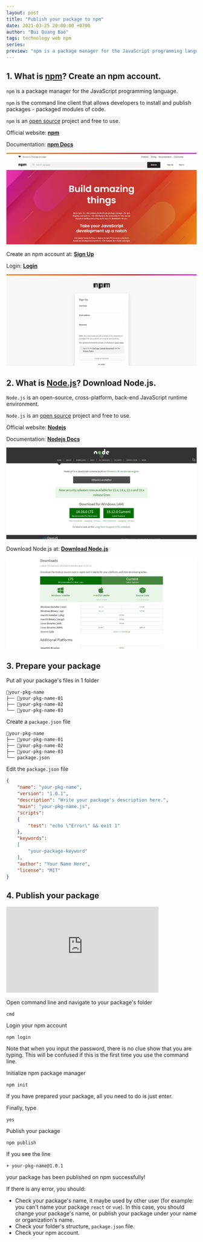 ```yaml
---
layout: post
title: "Publish your package to npm"
date: 2021-03-25 20:00:00 +0700
author: "Bui Quang Bao"
tags: technology web npm
series:
preview: "npm is a package manager for the JavaScript programming language. npm is the command line client that allows developers to install and publish packages - packaged modules of code. npm is an open source project and free to use."
---
```


## 1. What is [npm](https://www.npmjs.com/)? Create an npm account.

`npm` is a package manager for the JavaScript programming language.

`npm` is the command line client that allows developers to install and publish packages - packaged modules of code.

`npm` is an [open source](https://github.com/npm) project and free to use.

Official website: **[npm](https://npmjs.com/)**

Documentation: **[npm Docs](https://docs.npmjs.com/)**

![NPM Landing Page](../post_img/npm/1-npm-landing-page.png)

Create an npm account at: **[Sign Up](https://www.npmjs.com/signup)**

Login: **[Login](https://www.npmjs.com/login)**

![NPM Sign Up](../post_img/npm/2-npm-sign-up.png)


## 2. What is [Node.js](https://nodejs.org/en/)? Download Node.js.

`Node.js` is an open-source, cross-platform, back-end JavaScript runtime environment.

`Node.js` is an [open source](https://github.com/nodejs) project and free to use.

Official website: **[Nodejs](https://nodejs.org/en/)**

Documentation: **[Nodejs Docs](https://nodejs.org/en/docs/)**

![NPM Landing Page](../post_img/npm/3-nodejs-landing-page.png)

Download Node.js at: **[Download Node.js](https://nodejs.org/en/download/)**

![Nodejs Download](../post_img/npm/4-nodejs-download.png)

## 3. Prepare your package

Put all your package's files in 1 folder

```
📁your-pkg-name
├── 📁your-pkg-name-01
├── 📁your-pkg-name-02
└── 📁your-pkg-name-03
```

Create a `package.json` file

```
📁your-pkg-name
├── 📁your-pkg-name-01
├── 📁your-pkg-name-02
├── 📁your-pkg-name-03
└── package.json
```

Edit the `package.json` file

``` json
{
    "name": "your-pkg-name",
    "version": "1.0.1",
    "description": "Write your package's description here.",
    "main": "your-pkg-name.js",
    "scripts": 
    {
        "test": "echo \"Error\" && exit 1"
    },
    "keywords": 
    [
        "your-package-keyword"
    ],
    "author": "Your Name Here",
    "license": "MIT"
}
```

## 4. Publish your package

<style>
.youtube {
    width: 100%; height: 46.87vw;
    border: none; background: transparent;
} @media only screen and (min-width: 768px) {
    .youtube {
        width: 42vw; height: 23.625vw;
    }
}
</style>
<iframe class="youtube"
src="https://www.youtube.com/embed/lxxndOskI1o" 
frameborder="0" 
allow="accelerometer; encrypted-media; gyroscope; picture-in-picture" 
allowfullscreen></iframe>

Open command line and navigate to your package's folder

```
cmd
```

Login your npm account

```
npm login
```

Note that when you input the password, there is no clue show that you are typing. This will be confused if this is the first time you use the command line.

Initialize npm package manager

```
npm init
```

If you have prepared your package, all you need to do is just enter.

Finally, type

```
yes
```

Publish your package

```
npm publish
```

If you see the line

```
+ your-pkg-name@1.0.1
```

your package has been published on npm successfully!

If there is any error, you should:

* Check your package's name, it maybe used by other user (for example: you can't name your package `react` or `vue`). In this case, you should change your package's name, or publish your package under your name or organization's name.
* Check your folder's structure, `package.json` file.
* Check your npm account.